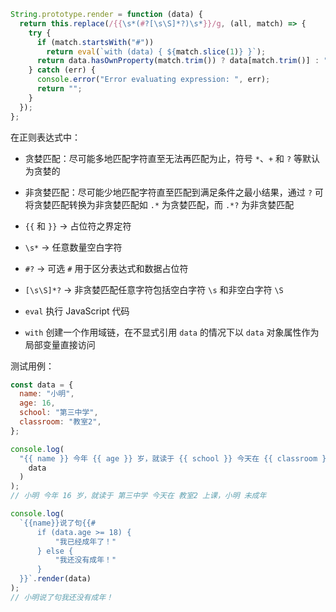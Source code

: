 ```js
String.prototype.render = function (data) {
  return this.replace(/{{\s*(#?[\s\S]*?)\s*}}/g, (all, match) => {
    try {
      if (match.startsWith("#"))
        return eval(`with (data) { ${match.slice(1)} }`);
      return data.hasOwnProperty(match.trim()) ? data[match.trim()] : "";
    } catch (err) {
      console.error("Error evaluating expression: ", err);
      return "";
    }
  });
};
```

在正则表达式中：

- 贪婪匹配：尽可能多地匹配字符直至无法再匹配为止，符号 `*`、`+` 和 `?` 等默认为贪婪的
- 非贪婪匹配：尽可能少地匹配字符直至匹配到满足条件之最小结果，通过 `?` 可将贪婪匹配转换为非贪婪匹配如 `.*` 为贪婪匹配，而 `.*?` 为非贪婪匹配

- `{{` 和 `}}` -> 占位符之界定符
- `\s*` -> 任意数量空白字符
- `#?` -> 可选 `#` 用于区分表达式和数据占位符
- `[\s\S]*?` -> 非贪婪匹配任意字符包括空白字符 `\s` 和非空白字符 `\S`
- `eval` 执行 JavaScript 代码
- `with` 创建一个作用域链，在不显式引用 `data` 的情况下以 `data` 对象属性作为局部变量直接访问

测试用例：

```js
const data = {
  name: "小明",
  age: 16,
  school: "第三中学",
  classroom: "教室2",
};

console.log(
  "{{ name }} 今年 {{ age }} 岁，就读于 {{ school }} 今天在 {{ classroom }} 上课，{{ name }} {{ #data.age >= 18 ? '成年了' : '未成年' }}".render(
    data
  )
);
// 小明 今年 16 岁，就读于 第三中学 今天在 教室2 上课，小明 未成年

console.log(
  `{{name}}说了句{{#
      if (data.age >= 18) {
          "我已经成年了！"
      } else {
          "我还没有成年！"
      }
  }}`.render(data)
);
// 小明说了句我还没有成年！
```
